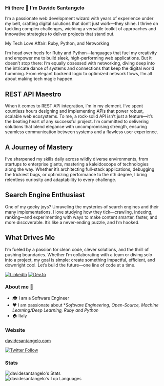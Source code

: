### Hi there 👋 I'm Davide Santangelo

I’m a passionate web development wizard with years of experience under my belt, crafting digital solutions that don’t just work—they shine. I thrive on tackling complex challenges, wielding a versatile toolkit of approaches and innovative strategies to deliver projects that stand out.

My Tech Love Affair: Ruby, Python, and Networking

I’m head over heels for Ruby and Python—languages that fuel my creativity and empower me to build sleek, high-performing web applications. But it doesn’t stop there: I’m equally obsessed with networking, diving deep into the intricate dance of systems and connections that keep the digital world humming. From elegant backend logic to optimized network flows, I’m all about making tech magic happen.

## REST API Maestro

When it comes to REST API integration, I’m in my element. I’ve spent countless hours designing and implementing APIs that power robust, scalable web ecosystems. To me, a rock-solid API isn’t just a feature—it’s the beating heart of any successful project. I’m committed to delivering solutions that blend elegance with uncompromising strength, ensuring seamless communication between systems and a flawless user experience.

## A Journey of Mastery

I’ve sharpened my skills daily across wildly diverse environments, from startups to enterprise giants, mastering a kaleidoscope of technologies along the way. Whether it’s architecting full-stack applications, debugging the trickiest bugs, or optimizing performance to the nth degree, I bring relentless curiosity and adaptability to every challenge.

## Search Engine Enthusiast

One of my geeky joys? Unraveling the mysteries of search engines and their many implementations. I love studying how they tick—crawling, indexing, ranking—and experimenting with ways to make content smarter, faster, and more discoverable. It’s like a never-ending puzzle, and I’m hooked.

## What Drives Me

I’m fueled by a passion for clean code, clever solutions, and the thrill of pushing boundaries. Whether I’m collaborating with a team or diving solo into a project, my goal is simple: create something impactful, efficient, and downright cool. Let’s build the future—one line of code at a time.


<p> <a href="https://www.linkedin.com/in/davidesantangelo/" target="_blank"><img alt="LinkedIn" src="https://img.shields.io/badge/linkedin-%230077B5.svg?&style=for-the-badge&logo=linkedin&logoColor=white" /></a>  <a href="https://dev.to/daviducolo" target="_blank"><img alt="Dev.to" src="https://img.shields.io/badge/dev.to-0A0A0A?style=for-the-badge&logo=dev.to&logoColor=white" /></a> 
</p>

### About me :rocket:
- 🎓 I am a Software Engineer
- ❤️ I am passionate about **Software Engineering, Open-Source, Machine Learning/Deep Learning, Ruby and Python* 
- 🏠 Italy

### Website

[davidesantangelo.com](https://davidesantangelo.com)


[![Twitter Follow][twitter-image]](https://twitter.com/daviducolo)

### Stats

![davidesantangelo's Stats](https://github-readme-stats.vercel.app/api?username=davidesantangelo&theme=vue-dark&show_icons=true&hide_border=true&count_private=true)
<br>
![davidesantangelo's Top Languages](https://github-readme-stats.vercel.app/api/top-langs/?username=davidesantangelo&theme=vue-dark&show_icons=true&hide_border=true&layout=compact)
<br>
<br>

[twitter-image]: https://img.shields.io/twitter/follow/daviducolo?style=social
